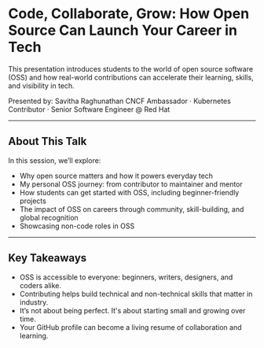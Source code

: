 # Code, Collaborate, Grow: How Open Source Can Launch Your Career in Tech

This presentation introduces students to the world of open source software (OSS) and how real-world contributions can accelerate their learning, skills, and visibility in tech.

Presented by: Savitha Raghunathan
CNCF Ambassador · Kubernetes Contributor · Senior Software Engineer @ Red Hat

---

## About This Talk

In this session, we’ll explore:
- Why open source matters and how it powers everyday tech 
- My personal OSS journey: from contributor to maintainer and mentor
- How students can get started with OSS, including beginner-friendly projects
- The impact of OSS on careers through community, skill-building, and global recognition
- Showcasing non-code roles in OSS

---

## Key Takeaways

- OSS is accessible to everyone: beginners, writers, designers, and coders alike.
- Contributing helps build technical and non-technical skills that matter in industry.
- It’s not about being perfect. It's about starting small and growing over time.
- Your GitHub profile can become a living resume of collaboration and learning.
